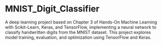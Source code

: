 # MNIST_Digit_Classifier
A deep learning project based on Chapter 3 of Hands-On Machine Learning with Scikit-Learn, Keras, and TensorFlow, implementing a neural network to classify handwritten digits from the MNIST dataset. This project explores model training, evaluation, and optimization using TensorFlow and Keras.
